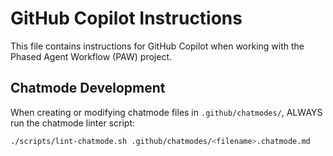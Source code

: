 # GitHub Copilot Instructions

This file contains instructions for GitHub Copilot when working with the Phased Agent Workflow (PAW) project.

## Chatmode Development

When creating or modifying chatmode files in `.github/chatmodes/`, ALWAYS run the chatmode linter script:

```bash
./scripts/lint-chatmode.sh .github/chatmodes/<filename>.chatmode.md
```
